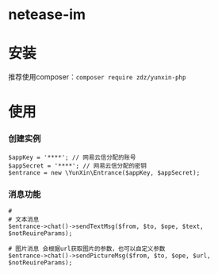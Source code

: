 # netease-im
# 安装
推荐使用composer：`composer require zdz/yunxin-php`

# 使用
### 创建实例
```
$appKey = '****'; // 网易云信分配的账号
$appSecret = '****'; // 网易云信分配的密钥
$entrance = new \YunXin\Entrance($appKey, $appSecret);
```


### 消息功能  
```
# 
# 文本消息
$entrance->chat()->sendTextMsg($from, $to, $ope, $text, $notReuireParams);

# 图片消息 会根据url获取图片的参数，也可以自定义参数
$entrance->chat()->sendPictureMsg($from, $to, $ope, $url, $notReuireParams);

```
